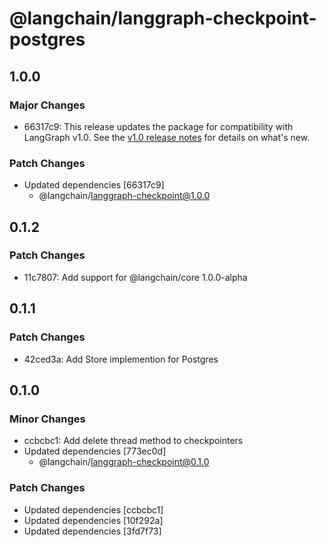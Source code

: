 # @langchain/langgraph-checkpoint-postgres

## 1.0.0

### Major Changes

- 66317c9: This release updates the package for compatibility with LangGraph v1.0. See the [v1.0 release notes](https://docs.langchain.com/oss/javascript/releases/langgraph-v1) for details on what's new.

### Patch Changes

- Updated dependencies [66317c9]
  - @langchain/langgraph-checkpoint@1.0.0

## 0.1.2

### Patch Changes

- 11c7807: Add support for @langchain/core 1.0.0-alpha

## 0.1.1

### Patch Changes

- 42ced3a: Add Store implemention for Postgres

## 0.1.0

### Minor Changes

- ccbcbc1: Add delete thread method to checkpointers
- Updated dependencies [773ec0d]
  - @langchain/langgraph-checkpoint@0.1.0

### Patch Changes

- Updated dependencies [ccbcbc1]
- Updated dependencies [10f292a]
- Updated dependencies [3fd7f73]
